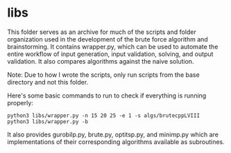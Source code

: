 # libs

This folder serves as an archive for much of the scripts and folder organization used in the development of the brute force algorithm and brainstorming. It contains wrapper.py, which can be used to automate the entire workflow of input generation, input validation, solving, and output validation. It also compares algorithms against the naive solution.

Note: Due to how I wrote the scripts, only run scripts from the base directory and not this folder.

Here's some basic commands to run to check if everything is running properly:

```
python3 libs/wrapper.py -n 15 20 25 -e 1 -s algs/brutecppLVIII
python3 libs/wrapper.py -b
```

It also provides gurobilp.py, brute.py, optitsp.py, and minimp.py which are implementations of their corresponding algorithms available as subroutines.